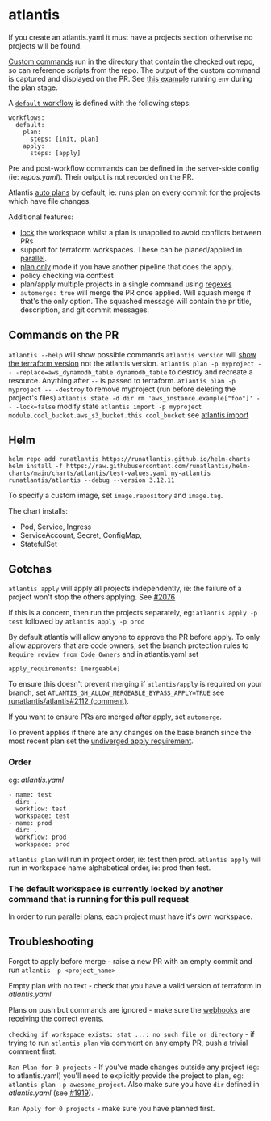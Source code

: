 # atlantis

If you create an atlantis.yaml it must have a projects section otherwise no projects will be found.

[Custom commands](https://www.runatlantis.io/docs/custom-workflows.html#running-custom-commands) run in the directory that contain the checked out repo, so can reference scripts from the repo. The output of the custom command is captured and displayed on the PR. See [this example](https://github.com/tekumara/atlantis-example/pull/1#issuecomment-1046134758) running `env` during the plan stage.

A [`default` workflow](https://www.runatlantis.io/docs/server-side-repo-config.html#reference) is defined with the following steps:

```
workflows:
  default:
    plan:
      steps: [init, plan]
    apply:
      steps: [apply]
```

Pre and post-workflow commands can be defined in the server-side config (ie: _repos.yaml_). Their output is not recorded on the PR.

Atlantis [auto plans](https://www.runatlantis.io/docs/autoplanning.html) by default, ie: runs plan on every commit for the projects which have file changes.

Additional features:

- [lock](https://www.runatlantis.io/docs/locking.html) the workspace whilst a plan is unapplied to avoid conflicts between PRs
- support for terraform workspaces. These can be planed/applied in [parallel](https://github.com/runatlantis/atlantis/blob/37dad2bb15ee8759f82258b41d35267a43c349c5/CHANGELOG.md).
- [plan only](https://github.com/runatlantis/atlantis/pull/1230) mode if you have another pipeline that does the apply.
- policy checking via conftest
- plan/apply multiple projects in a single command using [regexes](https://github.com/runatlantis/atlantis/pull/1419)
- `automerge: true` will merge the PR once applied. Will squash merge if that's the only option. The squashed message will contain the pr title, description, and git commit messages.

## Commands on the PR

`atlantis --help` will show possible commands
`atlantis version` will [show the terraform version](https://github.com/runatlantis/atlantis/blob/90e92e3a13e8cb7f07ae6b0935b1a0bdf90be927/server/core/runtime/version_step_runner.go) not the atlantis version.
`atlantis plan -p myproject -- -replace=aws_dynamodb_table.dynamodb_table` to destroy and recreate a resource. Anything after `--` is passed to terraform.
`atlantis plan -p myproject -- -destroy` to remove myproject (run before deleting the project's files)
`atlantis state -d dir rm 'aws_instance.example["foo"]' -- -lock=false` modify state
`atlantis import -p myproject module.cool_bucket.aws_s3_bucket.this cool_bucket` see [atlantis import](https://www.runatlantis.io/docs/using-atlantis#atlantis-import)

## Helm

```
helm repo add runatlantis https://runatlantis.github.io/helm-charts
helm install -f https://raw.githubusercontent.com/runatlantis/helm-charts/main/charts/atlantis/test-values.yaml my-atlantis runatlantis/atlantis --debug --version 3.12.11
```

To specify a custom image, set `image.repository` and `image.tag`.

The chart installs:

- Pod, Service, Ingress
- ServiceAccount, Secret, ConfigMap,
- StatefulSet

## Gotchas

`atlantis apply` will apply all projects independently, ie: the failure of a project won't stop the others applying. See [#2076](https://github.com/runatlantis/atlantis/issues/2076)

If this is a concern, then run the projects separately, eg: `atlantis apply -p test` followed by `atlantis apply -p prod`

By default atlantis will allow anyone to approve the PR before apply. To only allow approvers that are code owners, set the branch protection rules to `Require review from Code Owners` and in atlantis.yaml set

```
apply_requirements: [mergeable]
```

To ensure this doesn't prevent merging if `atlantis/apply` is required on your branch, set `ATLANTIS_GH_ALLOW_MERGEABLE_BYPASS_APPLY=TRUE` see [runatlantis/atlantis#2112 (comment)](https://github.com/runatlantis/atlantis/issues/2112#issuecomment-1281138661).

If you want to ensure PRs are merged after apply, set `automerge`.

To prevent applies if there are any changes on the base branch since the most recent plan set the [undiverged apply requirement](https://www.runatlantis.io/docs/command-requirements.html#undiverged).

### Order

eg: _atlantis.yaml_

```
- name: test
  dir: .
  workflow: test
  workspace: test
- name: prod
  dir: .
  workflow: prod
  workspace: prod
```

`atlantis plan` will run in project order, ie: test then prod.
`atlantis apply` will run in workspace name alphabetical order, ie: prod then test.

### The default workspace is currently locked by another command that is running for this pull request

In order to run parallel plans, each project must have it's own workspace.

## Troubleshooting

Forgot to apply before merge - raise a new PR with an empty commit and run `atlantis -p <project_name>`

Empty plan with no text - check that you have a valid version of terraform in _atlantis.yaml_

Plans on push but commands are ignored - make sure the [webhooks](https://www.runatlantis.io/docs/configuring-webhooks.html) are receiving the correct events.

`checking if workspace exists: stat ...: no such file or directory` - if trying to run `atlantis plan` via comment on any empty PR, push a trivial comment first.

`Ran Plan for 0 projects` - If you've made changes outside any project (eg: to atlantis.yaml) you'll need to explicitly provide the project to plan, eg: `atlantis plan -p awesome_project`. Also make sure you have `dir` defined in _atlantis.yaml_ (see [#1919](https://github.com/runatlantis/atlantis/issues/1919#issuecomment-1046132473)).

`Ran Apply for 0 projects` - make sure you have planned first.
